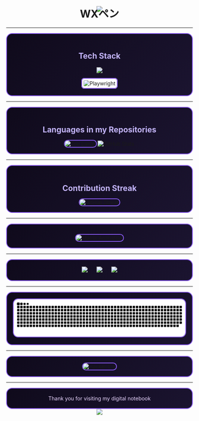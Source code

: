 <!-- ===================== MONOCHROME WAVE HEADER ===================== -->
<div align="center">
  <img src="https://capsule-render.vercel.app/api?type=waving&color=8B5CF6&height=110&section=header"/>
</div>

<h1 align="center" style="margin-top:-20px;">
 WXペン
</h1>

<hr/>

<!-- ===================== TECH STACK ===================== -->
<div align="center" style="padding:18px; border:2px solid #8B5CF6; border-radius:16px; background:linear-gradient(135deg,#0f0a1b 0%, #1b1430 100%);">
  
  ## <span style="color:#C4B5FD;">Tech Stack</span>
  
  <div align="center" style="margin-top:10px;">
    <img src="https://skillicons.dev/icons?i=java,python,js,ts,react,nodejs,nextjs,npm,yarn,astro,github,html,css,tailwind,postgresql,mysql,docker,linux,git,mongodb,django,aws,arduino,deno,vscode,postman,rust,debian,neovim,nginx" />
    <br/>
    <img src="https://playwright.dev/img/playwright-logo.svg" width="48" height="48" alt="Playwright" style="margin-top:10px; border-radius:8px; background:#ffffff; padding:6px; box-shadow:0 0 0 2px #8B5CF6 inset;"/>
  </div>
</div>

---

<!-- ===================== LANGUAGES STATS ===================== -->
<div align="center" style="padding:18px; border:2px solid #8B5CF6; border-radius:16px; background:linear-gradient(135deg,#0f0a1b 0%, #1b1430 100%);">
  
  ## <span style="color:#C4B5FD;">Languages in my Repositories</span>
  
  <a href="https://github.com/anuraghazra/github-readme-stats">
    <img src="https://github-readme-stats.vercel.app/api/top-langs/?username=Potato-pdf&layout=compact&theme=tokyonight&border_radius=12&hide_border=true&bg_color=0f0a1b&title_color=8B5CF6&text_color=C4B5FD" alt="Top Langs" style="border-radius:12px; box-shadow:0 0 0 2px #8B5CF6;"/>
  </a>
   
  <!-- Stats -->
  <img src="https://github-readme-stats.vercel.app/api?username=joel-briones-B-Low&show_icons=true&theme=tokyonight&count_private=true&include_all_commits=true" alt="GitHub Stats" height="160"/>
</div>

---

<!-- ===================== STREAK STATS ===================== -->
<div align="center" style="padding:18px; border:2px solid #8B5CF6; border-radius:16px; background:linear-gradient(135deg,#0f0a1b 0%, #1b1430 100%);">
  
  ## <span style="color:#C4B5FD;">Contribution Streak</span>
  
  <a href="https://streak-stats.demolab.com?user=Potato-pdf&theme=tokyonight&hide_border=false">
    <img src="https://streak-stats.demolab.com?user=Potato-pdf&theme=tokyonight&hide_border=false" alt="GitHub Streak" style="border-radius:12px; box-shadow:0 0 0 2px #8B5CF6;"/>
  </a>
</div>

---

<!-- ===================== CODING IN ACTION ===================== -->
<div align="center" style="padding:18px; border:2px solid #8B5CF6; border-radius:16px; background:linear-gradient(135deg,#0f0a1b 0%, #1b1430 100%);">
  
  <div align="center" style="margin-top:10px;">
    <img src="https://i.makeagif.com/media/7-22-2021/wizqV-.gif" width="600" alt="Matrix Animation" style="border-radius:14px; box-shadow:0 0 0 2px #8B5CF6;"/>
  </div>
</div>

---

<!-- ===================== SOCIALS ===================== -->
<div align="center" style="padding:18px; border:2px solid #8B5CF6; border-radius:16px; background:linear-gradient(135deg,#0f0a1b 0%, #1b1430 100%);">
  <div align="center">
    <a href="https://x.com/shuan_qi?t=-Mo7aaLZli9l-W1bvxlDKA&s=09" style="margin:0 10px;">
      <img src="https://skillicons.dev/icons?i=twitter" width="50" />
    </a>
    <a href="https://www.instagram.com/cesarberrnal_crz?igsh=MTEyb3kzdHVxYmlrNQ==" style="margin:0 10px;">
      <img src="https://skillicons.dev/icons?i=instagram" width="50" />
    </a>
    <a href="https://www.facebook.com/share/1FqvLBk4Ws/" style="margin:0 10px;">
      <img src="https://skillicons.dev/icons?i=facebook" width="50" />
    </a>
  </div>
</div>

---

<!-- ===================== SNAKE ===================== -->
<div align="center" style="padding:18px; border:2px solid #8B5CF6; border-radius:16px; background:linear-gradient(135deg,#0f0a1b 0%, #1b1430 100%);">
  <img src="https://raw.githubusercontent.com/Platane/snk/output/github-contribution-grid-snake-dark.svg" alt="Snake animation" style="border-radius:12px; box-shadow:0 0 0 2px #8B5CF6;"/>
</div>

---

<!-- ===================== HACKER CAT ===================== -->
<div align="center" style="padding:18px; border:2px solid #8B5CF6; border-radius:16px; background:linear-gradient(135deg,#0f0a1b 0%, #1b1430 100%);">
  <img src="https://media.giphy.com/media/j0HjChGV0J44KrrlGv/giphy.gif" width="200px" alt="Hacker Cat" style="border-radius:14px; box-shadow:0 0 0 2px #8B5CF6;"/>
</div>

---

<!-- ===================== THANK YOU ===================== -->
<div align="center" style="padding:18px; border:2px solid #8B5CF6; border-radius:16px; background:linear-gradient(135deg,#0f0a1b 0%, #1b1430 100%); color:#E9D5FF;">
  Thank you for visiting my digital notebook
</div>

<!-- ===================== MONOCHROME WAVE FOOTER ===================== -->
<div align="center">
  <img src="https://capsule-render.vercel.app/api?type=waving&color=8B5CF6&height=90&section=footer"/>
</div>
